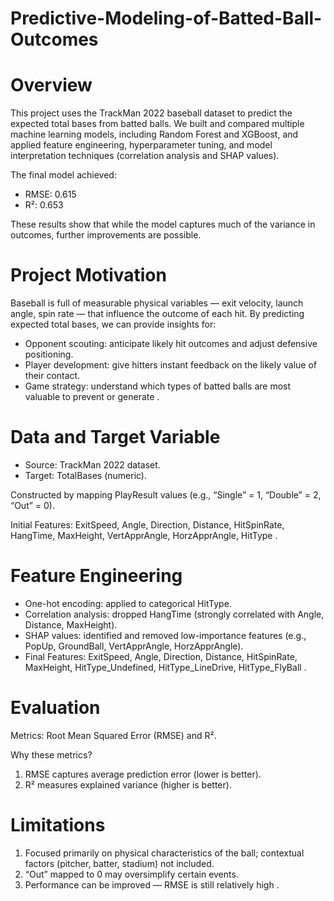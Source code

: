 # Predictive-Modeling-of-Batted-Ball-Outcomes

# Overview

This project uses the TrackMan 2022 baseball dataset to predict the expected total bases from batted balls. We built and compared multiple machine learning models, including Random Forest and XGBoost, and applied feature engineering, hyperparameter tuning, and model interpretation techniques (correlation analysis and SHAP values).

The final model achieved:
- RMSE: 0.615
- R²: 0.653

These results show that while the model captures much of the variance in outcomes, further improvements are possible.

# Project Motivation

Baseball is full of measurable physical variables — exit velocity, launch angle, spin rate — that influence the outcome of each hit. By predicting expected total bases, we can provide insights for:

- Opponent scouting: anticipate likely hit outcomes and adjust defensive positioning.
- Player development: give hitters instant feedback on the likely value of their contact.
- Game strategy: understand which types of batted balls are most valuable to prevent or generate .


# Data and Target Variable

- Source: TrackMan 2022 dataset.
- Target: TotalBases (numeric).

Constructed by mapping PlayResult values (e.g., “Single” = 1, “Double” = 2, “Out” = 0).

Initial Features: ExitSpeed, Angle, Direction, Distance, HitSpinRate, HangTime, MaxHeight, VertApprAngle, HorzApprAngle, HitType .

# Feature Engineering

- One-hot encoding: applied to categorical HitType.
- Correlation analysis: dropped HangTime (strongly correlated with Angle, Distance, MaxHeight).
- SHAP values: identified and removed low-importance features (e.g., PopUp, GroundBall, VertApprAngle, HorzApprAngle).
- Final Features: ExitSpeed, Angle, Direction, Distance, HitSpinRate, MaxHeight, HitType_Undefined, HitType_LineDrive, HitType_FlyBall .

# Evaluation

Metrics: Root Mean Squared Error (RMSE) and R².

Why these metrics?
1. RMSE captures average prediction error (lower is better).
2. R² measures explained variance (higher is better).

# Limitations

1. Focused primarily on physical characteristics of the ball; contextual factors (pitcher, batter, stadium) not included.
2. “Out” mapped to 0 may oversimplify certain events.
3. Performance can be improved — RMSE is still relatively high .
